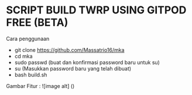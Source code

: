# SCRIPT BUILD TWRP USING GITPOD FREE (BETA)

Cara penggunaan
- git clone https://github.com/Massatrio16/mka
- cd mka
- sudo passwd (buat dan konfirmasi password baru untuk su)
- su (Masukkan password baru yang telah dibuat)
- bash build.sh



Gambar Fitur :
![image alt] ()


